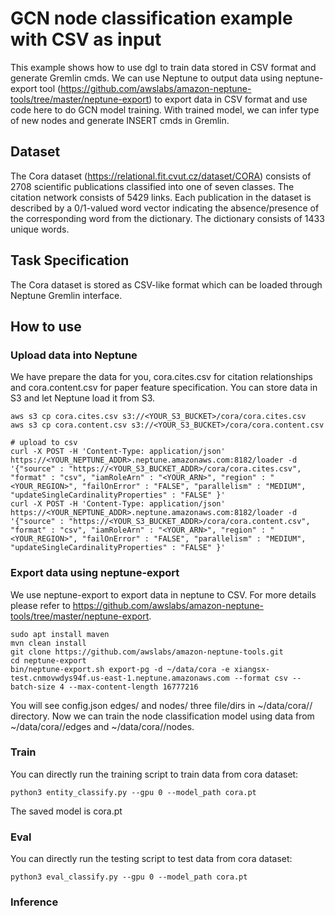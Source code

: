 # GCN node classification example with CSV as input
This example shows how to use dgl to train data stored in CSV format and generate Gremlin cmds. We can use Neptune to output data using neptune-export tool (https://github.com/awslabs/amazon-neptune-tools/tree/master/neptune-export) to export data in CSV format and use code here to do GCN model training. With trained model, we can infer type of new nodes and generate INSERT cmds in Gremlin.

## Dataset
The Cora dataset (https://relational.fit.cvut.cz/dataset/CORA) consists of 2708 scientific publications classified into one of seven classes. The citation network consists of 5429 links. Each publication in the dataset is described by a 0/1-valued word vector indicating the absence/presence of the corresponding word from the dictionary. The dictionary consists of 1433 unique words.

## Task Specification
The Cora dataset is stored as CSV-like format which can be loaded through Neptune Gremlin interface.

## How to use
### Upload data into Neptune
We have prepare the data for you, cora.cites.csv for citation relationships and cora.content.csv for paper feature specification.
You can store data in S3 and let Neptune load it from S3.

```
aws s3 cp cora.cites.csv s3://<YOUR_S3_BUCKET>/cora/cora.cites.csv
aws s3 cp cora.content.csv s3://<YOUR_S3_BUCKET>/cora/cora.content.csv

# upload to csv
curl -X POST -H 'Content-Type: application/json' https://<YOUR_NEPTUNE_ADDR>.neptune.amazonaws.com:8182/loader -d '{"source" : "https://<YOUR_S3_BUCKET_ADDR>/cora/cora.cites.csv", "format" : "csv", "iamRoleArn" : "<YOUR_ARN>", "region" : "<YOUR_REGION>", "failOnError" : "FALSE", "parallelism" : "MEDIUM", "updateSingleCardinalityProperties" : "FALSE" }'
curl -X POST -H 'Content-Type: application/json' https://<YOUR_NEPTUNE_ADDR>.neptune.amazonaws.com:8182/loader -d '{"source" : "https://<YOUR_S3_BUCKET_ADDR>/cora/cora.content.csv", "format" : "csv", "iamRoleArn" : "<YOUR_ARN>", "region" : "<YOUR_REGION>", "failOnError" : "FALSE", "parallelism" : "MEDIUM", "updateSingleCardinalityProperties" : "FALSE" }'
```

### Export data using neptune-export
We use neptune-export to export data in neptune to CSV. For more details please refer to https://github.com/awslabs/amazon-neptune-tools/tree/master/neptune-export.

```
sudo apt install maven
mvn clean install
git clone https://github.com/awslabs/amazon-neptune-tools.git
cd neptune-export
bin/neptune-export.sh export-pg -d ~/data/cora -e xiangsx-test.cnmovwdys94f.us-east-1.neptune.amazonaws.com --format csv --batch-size 4 --max-content-length 16777216
```

You will see config.json edges/ and nodes/ three file/dirs in ~/data/cora/<timeline>/ directory. Now we can train the node classification model using data from ~/data/cora/<timeline>/edges and ~/data/cora/<timeline>/nodes.

### Train
You can directly run the training script to train data from cora dataset:
```
python3 entity_classify.py --gpu 0 --model_path cora.pt
```

The saved model is cora.pt

### Eval
You can directly run the testing script to test data from cora dataset:
```
python3 eval_classify.py --gpu 0 --model_path cora.pt
```

### Inference